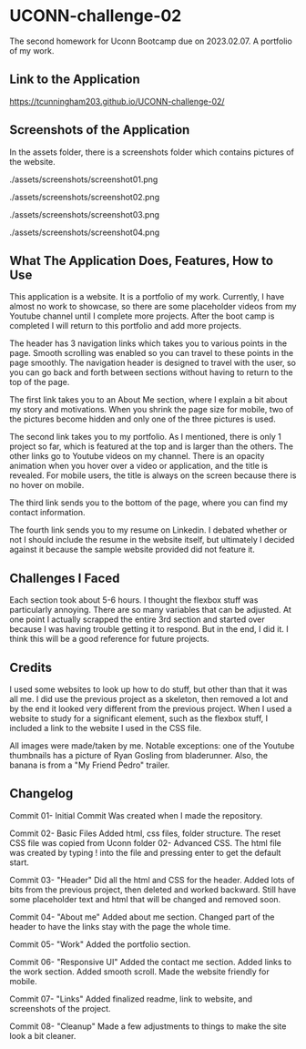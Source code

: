 # UCONN-challenge-02
The second homework for Uconn Bootcamp due on 2023.02.07. A portfolio of my work.

## Link to the Application

https://tcunningham203.github.io/UCONN-challenge-02/

## Screenshots of the Application
In the assets folder, there is a screenshots folder which contains pictures of the website.

./assets/screenshots/screenshot01.png

./assets/screenshots/screenshot02.png

./assets/screenshots/screenshot03.png

./assets/screenshots/screenshot04.png

## What The Application Does, Features, How to Use

This application is a website. It is a portfolio of my work. Currently, I have almost no work to showcase, so there are some placeholder videos from my Youtube channel until I complete more projects. After the boot camp is completed I will return to this portfolio and add more projects.

The header has 3 navigation links which takes you to various points in the page. Smooth scrolling was enabled so you can travel to these points in the page smoothly. The navigation header is designed to travel with the user, so you can go back and forth between sections without having to return to the top of the page.

The first link takes you to an About Me section, where I explain a bit about my story and motivations. When you shrink the page size for mobile, two of the pictures become hidden and only one of the three pictures is used.

The second link takes you to my portfolio. As I mentioned, there is only 1 project so far, which is featured at the top and is larger than the others. The other links go to Youtube videos on my channel. There is an opacity animation when you hover over a video or application, and the title is revealed. For mobile users, the title is always on the screen because there is no hover on mobile.

The third link sends you to the bottom of the page, where you can find my contact information.

The fourth link sends you to my resume on Linkedin. I debated whether or not I should include the resume in the website itself, but ultimately I decided against it because the sample website provided did not feature it.

## Challenges I Faced

Each section took about 5-6 hours. I thought the flexbox stuff was particularly annoying. There are so many variables that can be adjusted. At one point I actually scrapped the entire 3rd section and started over because I was having trouble getting it to respond. But in the end, I did it. I think this will be a good reference for future projects.


## Credits

I used some websites to look up how to do stuff, but other than that it was all me. I did use the previous project as a skeleton, then removed a lot and by the end it looked very different from the previous project. When I used a website to study for a significant element, such as the flexbox stuff, I included a link to the website I used in the CSS file. 

All images were made/taken by me. Notable exceptions: one of the Youtube thumbnails has a picture of Ryan Gosling from bladerunner. Also, the banana is from a "My Friend Pedro" trailer.

## Changelog

Commit 01- Initial Commit
Was created when I made the repository.

Commit 02- Basic Files
Added html, css files, folder structure.
The reset CSS file was copied from Uconn folder 02- Advanced CSS.
The html file was created by typing ! into the file and pressing enter to get the default start.

Commit 03- "Header"
Did all the html and CSS for the header. Added lots of bits from the previous project, then deleted and worked backward. Still have some placeholder text and html that will be changed and removed soon.

Commit 04- "About me"
Added about me section. Changed part of the header to have the links stay with the page the whole time.

Commit 05- "Work"
Added the portfolio section.

Commit 06- "Responsive UI"
Added the contact me section. Added links to the work section. Added smooth scroll. Made the website friendly for mobile.

Commit 07- "Links"
Added finalized readme, link to website, and screenshots of the project.

Commit 08- "Cleanup"
Made a few adjustments to things to make the site look a bit cleaner.